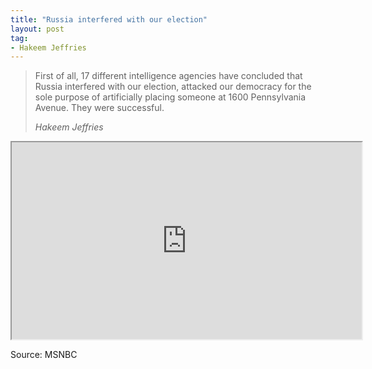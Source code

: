 ```yaml
---
title: "Russia interfered with our election"
layout: post
tag:
- Hakeem Jeffries
---
```


> First of all, 17 different intelligence agencies have concluded that Russia interfered with our election, attacked our democracy for the sole purpose of artificially placing someone at 1600 Pennsylvania Avenue. They were successful.
>
> <cite>Hakeem Jeffries</cite>

<iframe width="560" height="315" src="https://grabien.com/getmedia.php?id=1729797&#038;key=977e5138b07a11df9eaad86b7a9bb859&#038;userid=17087"></iframe>

Source: MSNBC

